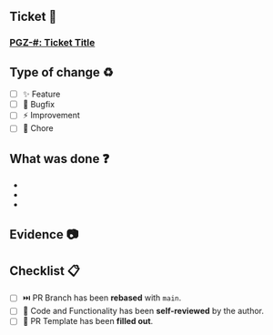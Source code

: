 ## Ticket 🎫

### [PGZ-#: Ticket Title](link)

## Type of change ♻️

- [ ] ✨ Feature
- [ ] 🐛 Bugfix
- [ ] ⚡️ Improvement
- [ ] 🔧 Chore

## What was done ❓

- 
- 
- 

## Evidence 📷


## Checklist 📋

- [ ] ⏭️ PR Branch has been **rebased** with `main`.
- [ ] 🔎 Code and Functionality has been **self-reviewed** by the author.
- [ ] 📝 PR Template has been **filled out**.
